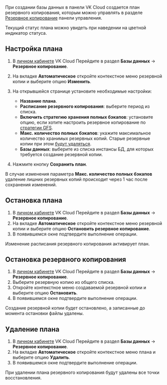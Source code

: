 При создании базы данных в панели VK Cloud создается план резервного копирования, которым можно управлять в разделе [Резервное копирование](https://mcs.mail.ru/app/services/databases/backups/) панели управления.

Текущий статус плана можно увидеть при наведении на цветной индикатор статуса.

## Настройка плана

1. В [личном кабинете](https://mcs.mail.ru/app) VK Cloud Перейдите в раздел **Базы данных** → **Резервное копирование**.
1. На вкладке **Автоматическое** откройте контекстное меню резервной копии и выберите опцию **Изменить**.
1. На открывшейся странице установите необходимые настройки:

    - **Название плана**.
    - **Расписание резервного копирования**: выберите период из списка.
    - **Включить стратегию хранения полных бэкапов**: установите опцию, если хотите настроить резервное копирование по [стратегии GFS](../../retention-policy/gfs-backup/).
    - **Макс. количество полных бэкапов**: укажите максимальное количество хранимых резервных копий. Старые резервные копии при этом [будут удаляться](../../retention-policy/forward-incremental/).
    - **Базы данных**: выберите из списка инстансы БД, для которых требуется создание резервной копии.

1. Нажмите кнопку **Сохранить план**.

<warn>

В случае изменения параметра **Макс. количество полных бэкапов** удаление лишних резервных копий происходит через 1 час после сохранения изменений.

</warn>

## Остановка плана

1. В [личном кабинете](https://mcs.mail.ru/app) VK Cloud Перейдите в раздел **Базы данных** → **Резервное копирование**.
1. На вкладке **Автоматическое** откройте контекстное меню резервной копии и выберите опцию **Остановить резервное копирование**.
1. В появившемся окне подтвердите выполнение операции.

<info>

Изменение расписания резервного копирования активирует план.

</info>

## Остановка резервного копирования

1. В [личном кабинете](https://mcs.mail.ru/app) VK Cloud Перейдите в раздел **Базы данных** → **Резервное копирование**.
1. Выберите резервную копию из общего списка.
1. Откройте контекстное меню создаваемой резервной копии и выберите опцию **Остановить**.
1. В появившемся окне подтвердите выполнение операции.

Создание резервной копии будет остановлено, а записанные до момента остановки файлы удалены.

## Удаление плана

1. В [личном кабинете](https://mcs.mail.ru/app) VK Cloud Перейдите в раздел **Базы данных** → **Резервное копирование**.
1. На вкладке **Автоматическое** откройте контекстное меню плана и выберите опцию **Удалить**.
1. В появившемся окне подтвердите выполнение операции.

<warn>

При удалении плана резервного копирования будут удалены все точки восстановления.

</warn>
